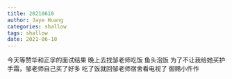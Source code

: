 ```yaml
---
title: 20210610
author: Jaye Huang
categories: shallow
tags: shallow
date: 2021-06-10
---
```


今天等赞华和正孚的面试结果
晚上去找邹老师吃饭 鱼头泡饭
为了不让我给她买护手霜，邹老师自己买了好多
吃了饭就回邹老师宿舍看电视了 御赐小仵作
